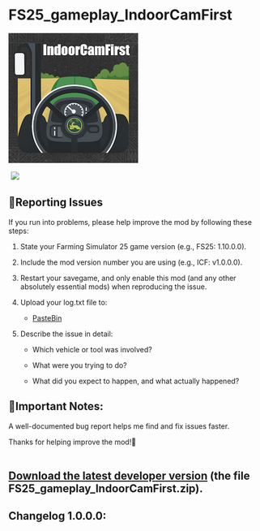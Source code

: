 # FS25_gameplay_IndoorCamFirst

![image](https://github.com/MathiasHun/FS25_gameplay_IndoorCamFirst/blob/main/icon_indoorCamFirst256.png)

<div style="display: inline-flex; align-items: center;">
  <a href="https://www.youtube.com/watch?v=wm2aDVulFc4" target="_blank" style="display: inline-block;">
    <img src="https://upload.wikimedia.org/wikipedia/commons/b/b8/YouTube_play_button_icon_%282013%E2%80%932017%29.svg" 
         style="width: 100px; height: auto; margin-left: 5px;">
  </a>
</div></br>

## 🐞Reporting Issues

If you run into problems, please help improve the mod by following these steps:

1. State your Farming Simulator 25 game version (e.g., FS25: 1.10.0.0).

2. Include the mod version number you are using (e.g., ICF: v1.0.0.0).

3. Restart your savegame, and only enable this mod (and any other absolutely essential mods) when reproducing the issue.

4. Upload your log.txt file to:

   - <a href="https://pastebin.com/">PasteBin</a>

5. Describe the issue in detail:

   - Which vehicle or tool was involved?

   - What were you trying to do?

   - What did you expect to happen, and what actually happened?

## 📌Important Notes:

A well-documented bug report helps me find and fix issues faster.

Thanks for helping improve the mod!🚜
</br></br>
## <p dir="auto"><strong><a href="https://farmsim.bltfm.hu/infusions/bltfmhu_downloads_center/downloads.php?cat_id=4&dlc_id=8">Download the latest developer version</a></strong> (the file FS25_gameplay_IndoorCamFirst.zip).</p>

## Changelog 1.0.0.0:

